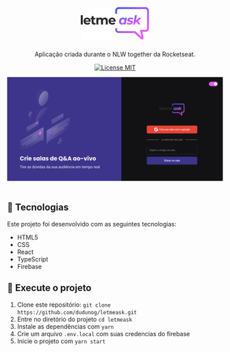 <h1 align="center">
  <br>
  <img alt="Letmeask" src="src/assets/images/logo.svg" width="160px">
  <br>
</h1>

<p align="center">Aplicação criada durante o NLW together da Rocketseat.</p>

<p align="center">
  <a href="https://opensource.org/licenses/MIT">
    <img src="https://img.shields.io/badge/License-MIT-blue.svg" alt="License MIT">
  </a>
</p>

<div align="center">
    <img alt="Letmeask" title="Letmeask" src="src/assets/images/Letmeask.png" />
</div>

<br>

## 🧪 Tecnologias

Este projeto foi desenvolvido com as seguintes tecnologias:

- HTML5
- CSS
- React
- TypeScript
- Firebase

## 🚀 Execute o projeto

1. Clone este repositório: `git clone https://github.com/dudunog/letmeask.git`
2. Entre no diretório do projeto `cd letmeask`
3. Instale as dependências com `yarn`
4. Crie um arquivo `.env.local` com suas credencias do firebase
5. Inicie o projeto com `yarn start`
